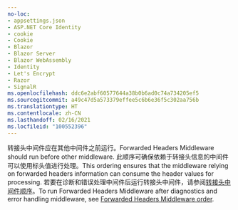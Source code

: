 ```yaml
---
no-loc:
- appsettings.json
- ASP.NET Core Identity
- cookie
- Cookie
- Blazor
- Blazor Server
- Blazor WebAssembly
- Identity
- Let's Encrypt
- Razor
- SignalR
ms.openlocfilehash: ddc6e2abf60577644a38b0b6ad0c74a734205ef5
ms.sourcegitcommit: a49c47d5a573379effee5c6b6e36f5c302aa756b
ms.translationtype: HT
ms.contentlocale: zh-CN
ms.lasthandoff: 02/16/2021
ms.locfileid: "100552396"
---
```

<span data-ttu-id="c5569-101">转接头中间件应在其他中间件之前运行。</span><span class="sxs-lookup"><span data-stu-id="c5569-101">Forwarded Headers Middleware should run before other middleware.</span></span> <span data-ttu-id="c5569-102">此顺序可确保依赖于转接头信息的中间件可以使用标头值进行处理。</span><span class="sxs-lookup"><span data-stu-id="c5569-102">This ordering ensures that the middleware relying on forwarded headers information can consume the header values for processing.</span></span> <span data-ttu-id="c5569-103">若要在诊断和错误处理中间件后运行转接头中间件，请参阅[转接头中间件顺序](xref:host-and-deploy/proxy-load-balancer#fhmo)。</span><span class="sxs-lookup"><span data-stu-id="c5569-103">To run Forwarded Headers Middleware after diagnostics and error handling middleware, see [Forwarded Headers Middleware order](xref:host-and-deploy/proxy-load-balancer#fhmo).</span></span>